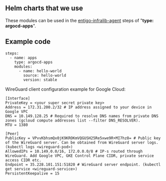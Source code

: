 ## Helm charts that we use

These modules can be used in the [entigo-infralib-agent](https://github.com/entigolabs/entigo-infralib-agent) steps of "**type: argocd-apps**".

## Example code

```
steps:
  - name: apps
    type: argocd-apps
    modules:
      - name: hello-world
        source: hello-world
        version: stable

```

WireGuard client configuration example for Google Cloud:

```
[Interface]
PrivateKey = <your super secret private key>
Address = 172.31.200.2/32 # IP address assigned to your device in Google VPC
DNS = 10.149.128.25 # Required to resolve DNS names from private DNS zones (gcloud compute addresses list --filter DNS_RESOLVER).
MTU = 1380

[Peer]
PublicKey = VPvvKbhsmQx0jK9KROKmVQGUSH25Re5xwe9R+MI7hz8= # Public key of the WireGuard server. Can be obtained from WireGuard server logs. (kubectl logs <wireguard-pod>)
AllowedIPs = 10.149.0.0/16, 172.0.0.0/8 # IP-s routed through WireGuard. Add Google VPC, GKE Control Plane CIDR, private service access CIDR etc.
Endpoint = 35.228.101.151:51820 # WireGuard server endpoint. (kubectl get service <wireguard-service>)
PersistentKeepalive = 15
```
